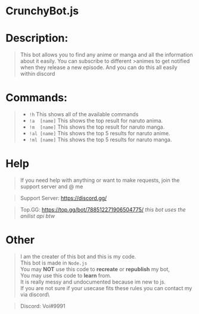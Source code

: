 # CrunchyBot.js

 # Description:
 
 >This bot allows you to find any anime or manga and all the information about it easily. You can subscribe to different >animes to get notified when they release a new episode.  And you can do this all easily within discord

 # Commands:
 >	*	`!h` 		  This shows all of the available commands
 >	*	`!a  [name]`  This shows the top result for naruto anima.
 >	* `!m  [name]`  This shows the top result for naruto manga.
 >	* `!al [name]`  This shows the top 5 results for naruto anime.  
 > * `!ml [name]`  This shows the top 5 results for naruto manga.

 # Help

 >If you need help with anything or want to make requests, join the support server and @ me

 > Support Server: https://discord.gg/ 
 
 > Top.GG: https://top.gg/bot/788512271906504775/
 *this bot uses the anilist api btw*
 
 # Other
  > I am the creater of this bot and this is my code.\
  > This bot is made in `Node.js`\
  > You may **NOT** use this code to **recreate** or **republish** my bot,\
  > You may use this code to **learn** from.\
  > It is really messy and undocumented because im new to js.\
  > If you are not sure if your usecase fits these rules you can contact my via discord\
  
  >Discord: Voi#9991
